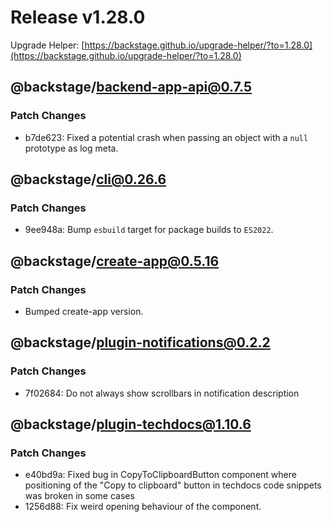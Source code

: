 # Release v1.28.0

Upgrade Helper: [https://backstage.github.io/upgrade-helper/?to=1.28.0](https://backstage.github.io/upgrade-helper/?to=1.28.0)

## @backstage/backend-app-api@0.7.5

### Patch Changes

- b7de623: Fixed a potential crash when passing an object with a `null` prototype as log meta.

## @backstage/cli@0.26.6

### Patch Changes

- 9ee948a: Bump `esbuild` target for package builds to `ES2022`.

## @backstage/create-app@0.5.16

### Patch Changes

- Bumped create-app version.

## @backstage/plugin-notifications@0.2.2

### Patch Changes

- 7f02684: Do not always show scrollbars in notification description

## @backstage/plugin-techdocs@1.10.6

### Patch Changes

- e40bd9a: Fixed bug in CopyToClipboardButton component where positioning of the "Copy to clipboard" button in techdocs code snippets was broken in some cases
- 1256d88: Fix weird opening behaviour of the <TechDocsSearch /> component.
